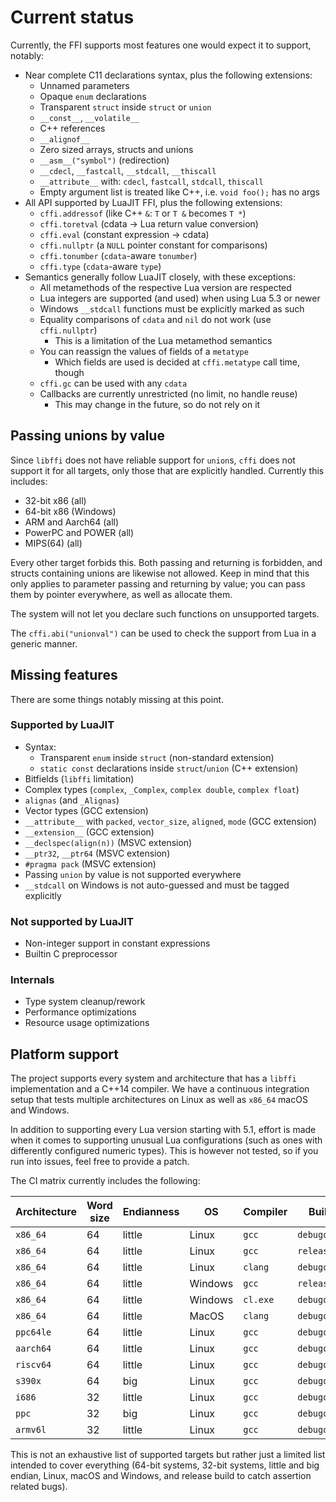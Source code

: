 # Current status

Currently, the FFI supports most features one would expect it to support,
notably:

- Near complete C11 declarations syntax, plus the following extensions:
  - Unnamed parameters
  - Opaque `enum` declarations
  - Transparent `struct` inside `struct` or `union`
  - `__const__`, `__volatile__`
  - C++ references
  - `__alignof__`
  - Zero sized arrays, structs and unions
  - `__asm__("symbol")` (redirection)
  - `__cdecl`, `__fastcall`, `__stdcall`, `__thiscall`
  - `__attribute__` with: `cdecl`, `fastcall`, `stdcall`, `thiscall`
  - Empty argument list is treated like C++, i.e. `void foo();` has no args
- All API supported by LuaJIT FFI, plus the following extensions:
  - `cffi.addressof` (like C++ `&`: `T` or `T &` becomes `T *`)
  - `cffi.toretval` (cdata -> Lua return value conversion)
  - `cffi.eval` (constant expression -> cdata)
  - `cffi.nullptr` (a `NULL` pointer constant for comparisons)
  - `cffi.tonumber` (`cdata`-aware `tonumber`)
  - `cffi.type` (`cdata`-aware `type`)
- Semantics generally follow LuaJIT closely, with these exceptions:
  - All metamethods of the respective Lua version are respected
  - Lua integers are supported (and used) when using Lua 5.3 or newer
  - Windows `__stdcall` functions must be explicitly marked as such
  - Equality comparisons of `cdata` and `nil` do not work (use `cffi.nullptr`)
    - This is a limitation of the Lua metamethod semantics
  - You can reassign the values of fields of a `metatype`
    - Which fields are used is decided at `cffi.metatype` call time, though
  - `cffi.gc` can be used with any `cdata`
  - Callbacks are currently unrestricted (no limit, no handle reuse)
    - This may change in the future, so do not rely on it

## Passing unions by value

Since `libffi` does not have reliable support for `union`s, `cffi` does not
support it for all targets, only those that are explicitly handled. Currently
this includes:

- 32-bit x86 (all)
- 64-bit x86 (Windows)
- ARM and Aarch64 (all)
- PowerPC and POWER (all)
- MIPS(64) (all)

Every other target forbids this. Both passing and returning is forbidden, and
structs containing unions are likewise not allowed. Keep in mind that this
only applies to parameter passing and returning by value; you can pass them by
pointer everywhere, as well as allocate them.

The system will not let you declare such functions on unsupported targets.

The `cffi.abi("unionval")` can be used to check the support from Lua in a generic
manner.

## Missing features

There are some things notably missing at this point.

### Supported by LuaJIT

- Syntax:
  - Transparent `enum` inside `struct` (non-standard extension)
  - `static const` declarations inside `struct`/`union` (C++ extension)
- Bitfields (`libffi` limitation)
- Complex types (`complex`, `_Complex`, `complex double`, `complex float`)
- `alignas` (and `_Alignas`)
- Vector types (GCC extension)
- `__attribute__` with `packed`, `vector_size`, `aligned`, `mode` (GCC extension)
- `__extension__` (GCC extension)
- `__declspec(align(n))` (MSVC extension)
- `__ptr32`, `__ptr64` (MSVC extension)
- `#pragma pack` (MSVC extension)
- Passing `union` by value is not supported everywhere
- `__stdcall` on Windows is not auto-guessed and must be tagged explicitly

### Not supported by LuaJIT

- Non-integer support in constant expressions
- Builtin C preprocessor

### Internals

- Type system cleanup/rework
- Performance optimizations
- Resource usage optimizations

## Platform support

The project supports every system and architecture that has a `libffi`
implementation and a C++14 compiler. We have a continuous integration
setup that tests multiple architectures on Linux as well as `x86_64`
macOS and Windows.

In addition to supporting every Lua version starting with 5.1, effort is
made when it comes to supporting unusual Lua configurations (such as ones
with differently configured numeric types). This is however not tested, so
if you run into issues, feel free to provide a patch.

The CI matrix currently includes the following:

| Architecture | Word size | Endianness | OS      | Compiler | Build type       |
|--------------|-----------|------------|---------|----------|------------------|
| `x86_64`     | 64        | little     | Linux   | `gcc`    | `debugoptimized` |
| `x86_64`     | 64        | little     | Linux   | `gcc`    | `release`        |
| `x86_64`     | 64        | little     | Linux   | `clang`  | `debugoptimized` |
| `x86_64`     | 64        | little     | Windows | `gcc`    | `release`        |
| `x86_64`     | 64        | little     | Windows | `cl.exe` | `debugoptimized` |
| `x86_64`     | 64        | little     | MacOS   | `clang`  | `debugoptimized` |
| `ppc64le`    | 64        | little     | Linux   | `gcc`    | `debugoptimized` |
| `aarch64`    | 64        | little     | Linux   | `gcc`    | `debugoptimized` |
| `riscv64`    | 64        | little     | Linux   | `gcc`    | `debugoptimized` |
| `s390x`      | 64        | big        | Linux   | `gcc`    | `debugoptimized` |
| `i686`       | 32        | little     | Linux   | `gcc`    | `debugoptimized` |
| `ppc`        | 32        | big        | Linux   | `gcc`    | `debugoptimized` |
| `armv6l`     | 32        | little     | Linux   | `gcc`    | `debugoptimized` |

This is not an exhaustive list of supported targets but rather just a limited
list intended to cover everything (64-bit systems, 32-bit systems, little and
big endian, Linux, macOS and Windows, and release build to catch assertion
related bugs).
